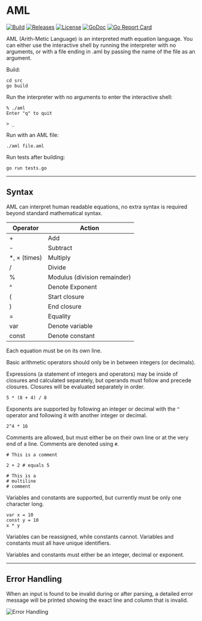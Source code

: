 # AML

[![Build](https://github.com/electrikmilk/aml/actions/workflows/go.yml/badge.svg?branch=master)](https://github.com/electrikmilk/aml/actions/workflows/go.yml)
[![Releases](https://img.shields.io/github/v/release/electrikmilk/aml?include_prereleases)](https://github.com/electrikmilk/aml/releases)
[![License](https://img.shields.io/github/license/electrikmilk/aml)](https://github.com/electrikmilk/aml/blob/main/LICENSE)
[![GoDoc](https://godoc.org/github.com/golang/gddo?status.svg)](https://pkg.go.dev/github.com/electrikmilk/aml?tab=doc)
[![Go Report Card](https://goreportcard.com/badge/github.com/electrikmilk/aml)](https://goreportcard.com/report/github.com/electrikmilk/aml)

AML (Arith-Metic Language) is an interpreted math equation language. You can either use the interactive shell by running
the interpreter with no arguments, or with a file ending in .aml by passing the name of the file as an argument.

Build:

```console
cd src
go build
```

Run the interpreter with no arguments to enter the interactive shell:

```console
% ./aml
Enter "q" to quit

> _
```

Run with an AML file:

```console
./aml file.aml
```

Run tests after building:

```console
go run tests.go
```

---

## Syntax

AML can interpret human readable equations, no extra syntax is required beyond standard mathematical syntax.


| Operator     | Action                       |
|--------------|------------------------------|
| +            | Add                          |
| -            | Subtract                     |
| *, × (times) | Multiply                     |
| /            | Divide                       |
| %            | Modulus (division remainder) |
| ^            | Denote Exponent              |
| (            | Start closure                |
| )            | End closure                  |
| =            | Equality                     |
| var          | Denote variable              |
| const        | Denote constant              |

Each equation must be on its own line.

Basic arithmetic operators should only be in between integers (or decimals).

Expressions (a statement of integers and operators) may be inside of closures and calculated separately, but operands
must follow and precede closures. Closures will be evaluated separately in order.

```aml
5 * (8 + 4) / 8
```

Exponents are supported by following an integer or decimal with the `^` operator and following it with another integer or decimal.

```aml
2^4 * 16
```

Comments are allowed, but must either be on their own line or at the very end of a line. Comments are denoted using `#`.

```aml
# This is a comment

2 + 2 # equals 5

# This is a
# multiline
# comment
```

Variables and constants are supported, but currently must be only one character long.

```aml
var x = 10
const y = 10
x * y
```

Variables can be reassigned, while constants cannot. Variables and constants must all have unique identifiers.

Variables and constants must either be an integer, decimal or exponent.

---

## Error Handling

When an input is found to be invalid during or after parsing, a detailed error message will be printed showing the exact line and column that is invalid.

![Error Handling](https://i.imgur.com/1dOgEGS.png)